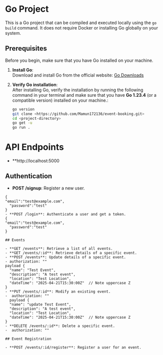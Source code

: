 # Go Project

This is a Go project that can be compiled and executed locally using the `go build` command. It does not require Docker or installing Go globally on your system.

## Prerequisites

Before you begin, make sure that you have Go installed on your machine.

1. **Install Go**:  
   Download and install Go from the official website: [Go Downloads](https://golang.org/dl/)

2. **Verify Go installation**:  
   After installing Go, verify the installation by running the following command in your terminal and make sure that you have **Go 1.23.4** (or a compatible version) installed on your machine.:

   ```bash
   go version
   git clone <https://github.com/Mamun172136/event-booking.git>
   cd <project-directory>
   go get -u
   go run .


# API Endpoints
- **http://localhost:5000
## Authentication

- **POST /signup**: Register a new user.
``` payload
{
"email":"test@example.com",
  "password":"test"
}
- **POST /login**: Authenticate a user and get a token.
{
"email":"test@example.com",
  "password":"test"
}

## Events

- **GET /events**: Retrieve a list of all events.
- **GET /events/:id**: Retrieve details of a specific event.
- **POST /events**: Update details of a specific event.
- authorization: ""
payload {
  "name": "Test Event",
  "description": "A test event",
  "location": "Test Location",
  "dateTime": "2025-04-21T15:30:00Z"  // Note uppercase Z
}
- **PUT /events/:id**: Modify an existing event.
-  authorization: ""
  payload {
  "name": "update Test Event",
  "description": "A test event",
  "location": "Test Location",
  "dateTime": "2025-04-21T15:30:00Z"  // Note uppercase Z
}
- **DELETE /events/:id**: Delete a specific event.
-  authorization: ""

## Event Registration

- **POST /events/:id/register**: Register a user for an event.
